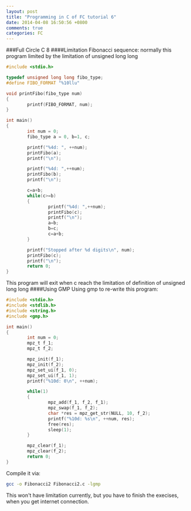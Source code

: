 ```yaml
---
layout: post
title: "Programming in C of FC tutorial 6"
date: 2014-04-08 16:50:56 +0800
comments: true
categories: FC
---
```

###Full Circle C 8
####Limitation
Fibonacci sequence: normally this program limited by the limitation of unsigned long long 

```c Fibonacci.c
#include <stdio.h>

typedef unsigned long long fibo_type;
#define FIBO_FORMAT "%10llu"

void printFibo(fibo_type num)
{
        printf(FIBO_FORMAT, num);
}

int main()
{
        int num = 0;
        fibo_type a = 0, b=1, c;

        printf("%4d: ", ++num);
        printFibo(a);
        printf("\n");

        printf("%4d: ",++num);
        printFibo(b);
        printf("\n");

        c=a+b;
        while(c>=b)
        {
                printf("%4d: ",++num);
                printFibo(c);
                printf("\n");
                a=b;
                b=c;
                c=a+b;
        }

        printf("Stopped after %d digits\n", num);
        printFibo(c);
        printf("\n");
        return 0;
}

```
This program will exit when c reach the limitation of definition of unsigned long long
####Using GMP
Using gmp to re-write this program:

```c Fibonacci2.c
#include <stdio.h>
#include <stdlib.h>
#include <string.h>
#include <gmp.h>

int main()
{
        int num = 0;
        mpz_t f_1;
        mpz_t f_2;

        mpz_init(f_1);
        mpz_init(f_2);
        mpz_set_ui(f_1, 0);
        mpz_set_ui(f_1, 1);
        printf("%10d: 0\n", ++num);

        while(1)
        {
                mpz_add(f_1, f_2, f_1);
                mpz_swap(f_1, f_2);
                char *res = mpz_get_str(NULL, 10, f_2);
                printf("%10d: %s\n", ++num, res);
                free(res);
                sleep(1);
        }

        mpz_clear(f_1);
        mpz_clear(f_2);
        return 0;
}

```
Compile it via:    

```sh run.sh
gcc -o Fibonacci2 Fibonacci2.c -lgmp

```
This won't have limitation currently, but you have to finish the execises, when you get internet connection. 
